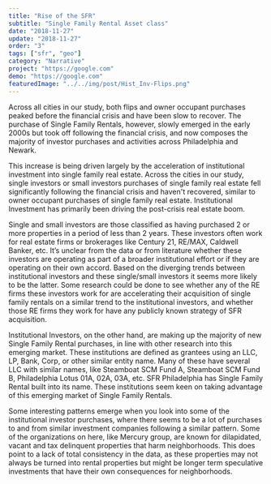 ```yaml
---
title: "Rise of the SFR"
subtitle: "Single Family Rental Asset class"
date: "2018-11-27"
update: "2018-11-27"
order: "3"
tags: ["sfr", "geo"]
category: "Narrative"
project: "https://google.com"
demo: "https://google.com"
featuredImage: "../../img/post/Hist_Inv-Flips.png"
---
```

Across all cities in our study, both flips and owner occupant purchases peaked before the financial crisis and have been slow to recover. The purchase of Single Family Rentals, however, slowly emerged in the early 2000s but took off following the financial crisis, and now composes the majority of investor purchases and activities across Philadelphia and Newark.

This increase is being driven largely by the acceleration of institutional investment into single family real estate. Across the cities in our study, single investors or small investors purchases of single family real estate fell significantly following the financial crisis and haven't recovered, similar to owner occupant purchases of single family real estate. Institutional Investment has primarily been driving the post-crisis real estate boom. 

Single and small investors are those classified as having purchased 2 or more properties in a period of less than 2 years. These investors often work for real estate firms or brokerages like Century 21, RE/MAX, Caldwell Banker, etc. It’s unclear from the data or from literature whether these investors are operating as part of a broader institutional effort or if they are operating on their own accord. Based on the diverging trends between institutional investors and these single/small investors it seems more likely to be the latter. Some research could be done to see whether any of the RE firms these investors work for are accelerating their acquisition of single family rentals on a similar trend to the institutional investors, and whether those RE firms they work for have any publicly known strategy of SFR acquisition.

Institutional Investors, on the other hand, are making up the majority of new Single Family Rental purchases, in line with other research into this emerging market. These institutions are defined as grantees using an LLC, LP, Bank, Corp, or other similar entity name. Many of these have several LLC with similar names, like Steamboat SCM Fund A, Steamboat SCM Fund B, Philadelphia Lotus 01A, 02A, 03A, etc. SFR Philadelphia has Single Family Rental built into its name. These institutions seem keen on taking advantage of this emerging market of Single Family Rentals.

Some interesting patterns emerge when you look into some of the institutional investor purchases, where there seems to be a lot of purchases to and from similar investment companies following a similar pattern. Some of the organizations on here, like Mercury group, are known for dilapidated, vacant and tax delinquent properties that harm neighborhoods. This does point to a lack of total consistency in the data, as these properties may not always be turned into rental properties but might be longer term speculative investments that have their own consequences for neighborhoods.